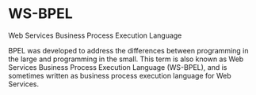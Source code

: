 # WS-BPEL


Web Services Business Process Execution Language

BPEL was developed to address the differences between programming in the
large and programming in the small. This term is also known as Web
Services Business Process Execution Language (WS-BPEL), and is sometimes
written as business process execution language for Web Services.

